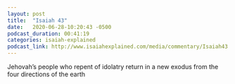 ```yaml
---
layout: post
title:  "Isaiah 43"
date:   2020-06-28-10:20:43 -0500
podcast_duration: 00:41:19
categories: isaiah-explained
podcast_link: http://www.isaiahexplained.com/media/commentary/Isaiah43.mp3
---
```

Jehovah’s people who repent of idolatry return in a new exodus from the four directions of the earth

